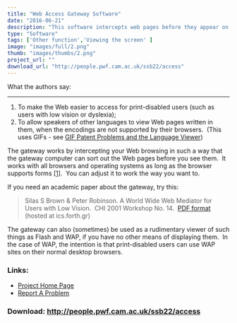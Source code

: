 ```yaml
---
title: "Web Access Gateway Software"
date: "2016-06-21"
description: "This software intercepts web pages before they appear on your screen, making them easier to see if you are visually impaired."
type: "Software"
tags: ['Other function','Viewing the screen' ]
image: "images/full/2.png"
thumb: "images/thumbs/2.png"
project_url: ""
download_url: "http://people.pwf.cam.ac.uk/ssb22/access"
---
```

What the authors say:  

------------------------

1. To make the Web easier to access for print-disabled users (such as users with low vision or dyslexia);
2. To allow speakers of other languages to view Web pages written in them, when the encodings are not supported by their browsers.  (This uses GIFs - see <a href="">GIF Patent Problems and the Language Viewer</a>)

The gateway works by intercepting your Web browsing in such a way that the gateway computer can sort out the Web pages before you see them.  It works with all browsers and operating systems as long as the browser supports forms <a footnote2="" name=""></a><a href="">[1]</a>.  You can adjust it to work the way you want to.

If you need an academic paper about the gateway, try this:

> Silas S Brown & Peter Robinson. A World Wide Web Mediator for Users with Low Vision.  CHI 2001 Workshop No. 14.  <a href="">PDF format</a> (hosted at ics.forth.gr)

 The gateway can also (sometimes) be used as a rudimentary viewer of such things as Flash and WAP, if you have no other means of displaying them.  In the case of WAP, the intention is that print-disabled users can use WAP sites on their normal desktop browsers.

### Links:
- <a href="http://people.pwf.cam.ac.uk/ssb22/access">Project Home Page</a>
- <a href="http://www.cus.cam.ac.uk/~ssb22/bugs.htm">Report A Problem</a>

### Download: http://people.pwf.cam.ac.uk/ssb22/access 